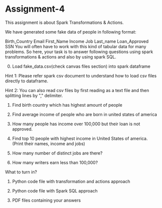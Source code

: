 # Assignment-4

This assignment is about Spark Transformations & Actions.

We have generated some fake data of people in following format:

Birth_Country	Email	First_Name	Income	Job	Last_name	Loan_Approved	SSN
You will often have to work with this kind of tabular data for many problems. So here, your task is to answer following questions using spark transformations & actions and also by using spark SQL.

0) Load fake_data.csv(check canvas files section) into spark dataframe

Hint 1: Please refer spark csv document to understand how to load csv files directly to dataframe.

Hint 2: You can also read csv files by first reading as a text file and then splitting lines by "," delimiter.

1) Find birth country which has highest amount of people

2) Find average income of people who are born in united states of america

3) How many people has income over 100,000 but their loan is not approved.

4) Find top 10 people with highest income in United States of america. (Print their names, income and jobs)

5) How many number of distinct jobs are there?

6) How many writers earn less than 100,000? 

 

What to turn in?

1) Python code file with transformation and actions approach

2) Python code file with Spark SQL approach

3) PDF files containing your answers